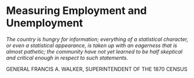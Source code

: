 # Measuring Employment and Unemployment

_The country is hungry for information; everything of a statistical character, or even
a statistical appearance, is taken up with an eagerness that is almost pathetic; the
community have not yet learned to be half skeptical and critical enough in respect
to such statements._

GENERAL FRANCIS A. WALKER, SUPERINTENDENT OF THE 1870 CENSUS
